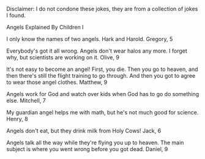 Disclaimer: I do not condone these jokes, they are from a collection of jokes I found.

Angels Explained By Children I

I only know the names of two angels. Hark and Harold.
Gregory, 5

Everybody's got it all wrong. Angels don't wear halos any more. I forget why, but scientists are working on it.
Olive, 9

It's not easy to become an angel! First, you die. Then you go to heaven, and then there's still the flight training to go through. And then you got to agree to wear those angel clothes.
Matthew, 9

Angels work for God and watch over kids when God has to go do something else.
Mitchell, 7

My guardian angel helps me with math, but he's not much good for science.
Henry, 8

Angels don't eat, but they drink milk from Holy Cows!
Jack, 6

Angels talk all the way while they're flying you up to heaven. The main subject is where you went wrong before you got dead.
Daniel, 9

